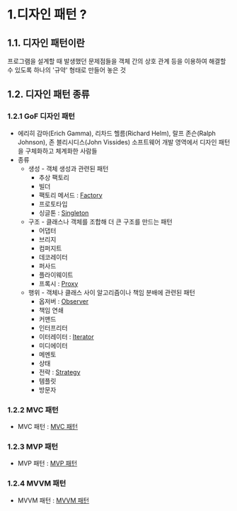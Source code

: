 1.디자인 패턴 ?
====
1.1. 디자인 패턴이란
-
프로그램을 설계할 때 발생했던 문제점들을 객체 간의 상호 관계 등을 이용하여 해결할 수 있도록 하나의 '규약' 형태로 만들어 놓은 것  

1.2. 디자인 패턴 종류
-
### 1.2.1 GoF 디자인 패턴
- 에리히 감마(Erich Gamma), 리차드 헬름(Richard Helm), 랄프 존슨(Ralph Johnson), 존 블리시디스(John Vissides) 소프트웨어 개발 영역에서 디자인 패턴을 구체화하고 체계화한 사람들
- 종류
  - 생성 - 객체 생성과 관련된 패턴
    - 추상 팩토리
    - 빌더
    - 팩토리 메서드 : [Factory](Factory.md)
    - 프로토타입
    - 싱글톤 : [Singleton](Singleton.md)
  - 구조 - 클래스나 객체를 조합해 더 큰 구조를 만드는 패턴
    - 어댑터
    - 브리지
    - 컴퍼지트
    - 데코레이터
    - 퍼사드
    - 플라이웨이트
    - 프록시 : [Proxy](ProxyPattern.md)
  - 행위 - 객체나 클래스 사이 알고리즘이나 책임 분배에 관련된 패턴
    - 옵저버 : [Observer](ObserverPattern.md)
    - 책임 연쇄
    - 커맨드
    - 인터프리터
    - 이터레이터 : [Iterator](IteratorPattern.md)
    - 미디에이터
    - 메멘토
    - 상태
    - 전략 : [Strategy](StrategyPattern.md)
    - 템플릿
    - 방문자
### 1.2.2 MVC 패턴
  - MVC 패턴 : [MVC 패턴](MVCPattern.md)

### 1.2.3 MVP 패턴
  - MVP 패턴 : [MVP 패턴](MVPPattern.md)

### 1.2.4 MVVM 패턴
  - MVVM 패턴 : [MVVM 패턴](MVVMPattern.md)